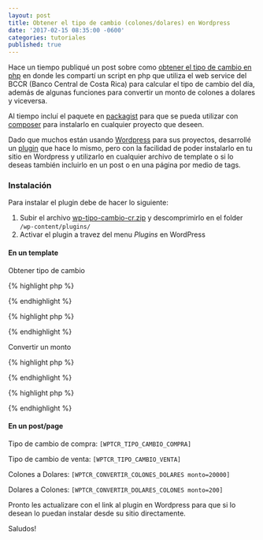 ```yaml
---
layout: post
title: Obtener el tipo de cambio (colones/dolares) en Wordpress
date: '2017-02-15 08:35:00 -0600'
categories: tutoriales
published: true
---
```


Hace un tiempo publiqué un post sobre como [obtener el tipo de cambio en php][tipocambio] en donde
les compartí un script en php que utiliza el web service del BCCR (Banco Central de Costa Rica) para calcular el tipo de cambio
del día, además de algunas funciones para convertir un monto de colones a dolares y viceversa.

Al tiempo incluí el paquete en [packagist][packagist] para que se pueda utilizar con [composer][composer] para instalarlo en cualquier
proyecto que deseen.

Dado que muchos están usando [Wordpress][wordpress] para sus proyectos, desarrollé un [plugin][plugin] que hace lo mismo, pero con 
la facilidad de poder instalarlo en tu sitio en Wordpress y utilizarlo en cualquier archivo de template o si lo deseas también 
incluirlo en un post o en una página por medio de tags.

### Instalación

Para instalar el plugin debe de hacer lo siguiente:

1. Subir el archivo [wp-tipo-cambio-cr.zip][plugin] y descomprimirlo en el folder `/wp-content/plugins/` 
2. Activar el plugin a travez del menu *Plugins* en WordPress

#### En un template

Obtener tipo de cambio

{% highlight php %}
<?php wptcr_tipo_cambio('COMPRA'); ?>
{% endhighlight %}

{% highlight php %}
<?php wptcr_tipo_cambio('VENTA'); ?>
{% endhighlight %}

Convertir un monto

{% highlight php %}
<?php wptcr_convertir_colones_dolares(25000); ?>
{% endhighlight %}

{% highlight php %}
<?php wptcr_convertir_dolares_colones(100); ?>
{% endhighlight %}

#### En un post/page

Tipo de cambio de compra: `[WPTCR_TIPO_CAMBIO_COMPRA]`

Tipo de cambio de venta: `[WPTCR_TIPO_CAMBIO_VENTA]`

Colones a Dolares: `[WPTCR_CONVERTIR_COLONES_DOLARES monto=20000]`

Dolares a Colones: `[WPTCR_CONVERTIR_DOLARES_COLONES monto=200]`

Pronto les actualizare con el link al plugin en Wordpress para que si lo desean lo puedan instalar desde su sitio directamente.

Saludos!

[packagist]: https://packagist.org/packages/arielcr/tipocambio-bccr
[composer]: https://getcomposer.org/
[wordpress]: https://wordpress.org/
[plugin]: https://sourceforge.net/projects/wp-tipo-cambio-cr/files/wp-tipo-cambio-cr.zip
[tipocambio]: http://arielorozco.com/tutoriales/obtener-tipo-de-cambio-actual-colones-dolares-en-php/
